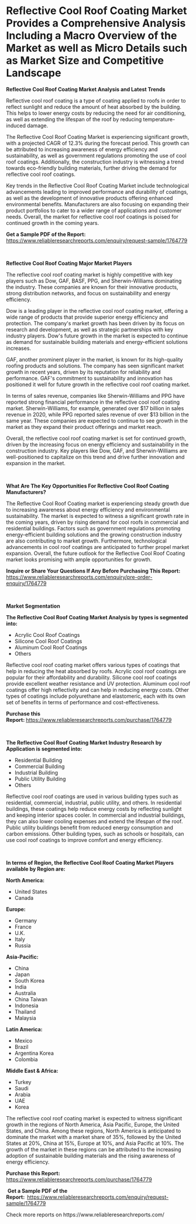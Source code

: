 <p><h1>Reflective Cool Roof Coating Market Provides a Comprehensive Analysis Including a Macro Overview of the Market as well as Micro Details such as Market Size and Competitive Landscape</h1></p><p><strong>Reflective Cool Roof Coating Market Analysis and Latest Trends</strong></p>
<p><p>Reflective cool roof coating is a type of coating applied to roofs in order to reflect sunlight and reduce the amount of heat absorbed by the building. This helps to lower energy costs by reducing the need for air conditioning, as well as extending the lifespan of the roof by reducing temperature-induced damage.</p><p>The Reflective Cool Roof Coating Market is experiencing significant growth, with a projected CAGR of 12.3% during the forecast period. This growth can be attributed to increasing awareness of energy efficiency and sustainability, as well as government regulations promoting the use of cool roof coatings. Additionally, the construction industry is witnessing a trend towards eco-friendly building materials, further driving the demand for reflective cool roof coatings.</p><p>Key trends in the Reflective Cool Roof Coating Market include technological advancements leading to improved performance and durability of coatings, as well as the development of innovative products offering enhanced environmental benefits. Manufacturers are also focusing on expanding their product portfolios to cater to a wider range of applications and customer needs. Overall, the market for reflective cool roof coatings is poised for continued growth in the coming years.</p></p>
<p><strong>Get a Sample PDF of the Report:&nbsp;</strong> <a href="https://www.reliableresearchreports.com/enquiry/request-sample/1764779">https://www.reliableresearchreports.com/enquiry/request-sample/1764779</a></p>
<p>&nbsp;</p>
<p><strong>Reflective Cool Roof Coating Major Market Players</strong></p>
<p><p>The reflective cool roof coating market is highly competitive with key players such as Dow, GAF, BASF, PPG, and Sherwin-Williams dominating the industry. These companies are known for their innovative products, strong distribution networks, and focus on sustainability and energy efficiency.</p><p>Dow is a leading player in the reflective cool roof coating market, offering a wide range of products that provide superior energy efficiency and protection. The company's market growth has been driven by its focus on research and development, as well as strategic partnerships with key industry players. Dow's future growth in the market is expected to continue as demand for sustainable building materials and energy-efficient solutions increases.</p><p>GAF, another prominent player in the market, is known for its high-quality roofing products and solutions. The company has seen significant market growth in recent years, driven by its reputation for reliability and performance. GAF's commitment to sustainability and innovation has positioned it well for future growth in the reflective cool roof coating market.</p><p>In terms of sales revenue, companies like Sherwin-Williams and PPG have reported strong financial performance in the reflective cool roof coating market. Sherwin-Williams, for example, generated over $17 billion in sales revenue in 2020, while PPG reported sales revenue of over $13 billion in the same year. These companies are expected to continue to see growth in the market as they expand their product offerings and market reach.</p><p>Overall, the reflective cool roof coating market is set for continued growth, driven by the increasing focus on energy efficiency and sustainability in the construction industry. Key players like Dow, GAF, and Sherwin-Williams are well-positioned to capitalize on this trend and drive further innovation and expansion in the market.</p></p>
<p>&nbsp;</p>
<p><strong>What Are The Key Opportunities For Reflective Cool Roof Coating Manufacturers?</strong></p>
<p><p>The Reflective Cool Roof Coating market is experiencing steady growth due to increasing awareness about energy efficiency and environmental sustainability. The market is expected to witness a significant growth rate in the coming years, driven by rising demand for cool roofs in commercial and residential buildings. Factors such as government regulations promoting energy-efficient building solutions and the growing construction industry are also contributing to market growth. Furthermore, technological advancements in cool roof coatings are anticipated to further propel market expansion. Overall, the future outlook for the Reflective Cool Roof Coating market looks promising with ample opportunities for growth.</p></p>
<p><strong>Inquire or Share Your Questions If Any Before Purchasing This Report:</strong> <a href="https://www.reliableresearchreports.com/enquiry/pre-order-enquiry/1764779">https://www.reliableresearchreports.com/enquiry/pre-order-enquiry/1764779</a></p>
<p>&nbsp;</p>
<p><strong>Market Segmentation</strong></p>
<p><strong>The Reflective Cool Roof Coating Market Analysis by types is segmented into:</strong></p>
<p><ul><li>Acrylic Cool Roof Coatings</li><li>Silicone Cool Roof Coatings</li><li>Aluminum Cool Roof Coatings</li><li>Others</li></ul></p>
<p><p>Reflective cool roof coating market offers various types of coatings that help in reducing the heat absorbed by roofs. Acrylic cool roof coatings are popular for their affordability and durability. Silicone cool roof coatings provide excellent weather resistance and UV protection. Aluminum cool roof coatings offer high reflectivity and can help in reducing energy costs. Other types of coatings include polyurethane and elastomeric, each with its own set of benefits in terms of performance and cost-effectiveness.</p></p>
<p><strong>Purchase this Report:&nbsp;</strong><a href="https://www.reliableresearchreports.com/purchase/1764779">https://www.reliableresearchreports.com/purchase/1764779</a></p>
<p>&nbsp;</p>
<p><strong>The Reflective Cool Roof Coating Market Industry Research by Application is segmented into:</strong></p>
<p><ul><li>Residential Building</li><li>Commercial Building</li><li>Industrial Building</li><li>Public Utility Building</li><li>Others</li></ul></p>
<p><p>Reflective cool roof coatings are used in various building types such as residential, commercial, industrial, public utility, and others. In residential buildings, these coatings help reduce energy costs by reflecting sunlight and keeping interior spaces cooler. In commercial and industrial buildings, they can also lower cooling expenses and extend the lifespan of the roof. Public utility buildings benefit from reduced energy consumption and carbon emissions. Other building types, such as schools or hospitals, can use cool roof coatings to improve comfort and energy efficiency.</p></p>
<p>&nbsp;</p>
<p><strong>In terms of Region, the Reflective Cool Roof Coating Market Players available by Region are:</strong></p>
<p>
    <p> <strong> North America: </strong>
        <ul>
            <li>United States</li>
            <li>Canada</li>
        </ul>
        </p> 
    <p> <strong> Europe: </strong>
        <ul>
            <li>Germany</li>
            <li>France</li>
            <li>U.K.</li>
            <li>Italy</li>
            <li>Russia</li>
        </ul>
        </p> 
    <p> <strong> Asia-Pacific: </strong>
        <ul>
            <li>China</li>
            <li>Japan</li>
            <li>South Korea</li>
            <li>India</li>
            <li>Australia</li>
            <li>China Taiwan</li>
            <li>Indonesia</li>
            <li>Thailand</li>
            <li>Malaysia</li>
        </ul>
        </p> 
    <p> <strong> Latin America: </strong>
        <ul>
            <li>Mexico</li>
            <li>Brazil</li>
            <li>Argentina Korea</li>
            <li>Colombia</li>
        </ul>
        </p> 
    <p> <strong> Middle East & Africa: </strong>
        <ul>
            <li>Turkey</li>
            <li>Saudi</li>
            <li>Arabia</li>
            <li>UAE</li>
            <li>Korea</li>
        </ul>
    </p>
    </p>
<p><p>The reflective cool roof coating market is expected to witness significant growth in the regions of North America, Asia Pacific, Europe, the United States, and China. Among these regions, North America is anticipated to dominate the market with a market share of 35%, followed by the United States at 20%, China at 15%, Europe at 10%, and Asia Pacific at 10%. The growth of the market in these regions can be attributed to the increasing adoption of sustainable building materials and the rising awareness of energy efficiency.</p></p>
<p><strong>Purchase this Report: </strong><a href="https://www.reliableresearchreports.com/purchase/1764779">https://www.reliableresearchreports.com/purchase/1764779</a></p>
<p>&nbsp;<strong>Get a Sample PDF of the Report:&nbsp;&nbsp;</strong><a href="https://www.reliableresearchreports.com/enquiry/request-sample/1764779">https://www.reliableresearchreports.com/enquiry/request-sample/1764779</a></p>
<p><strong></strong></p>
<p>Check more reports on https://www.reliableresearchreports.com/</p>